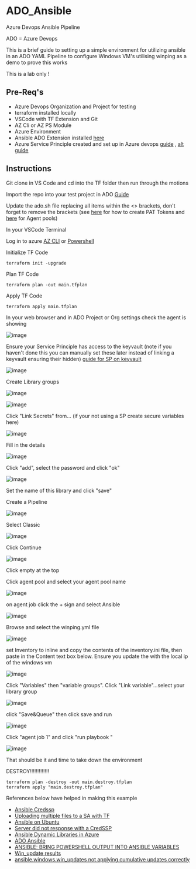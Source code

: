 # ADO_Ansible
Azure Devops Ansible Pipeline

ADO = Azure Devops

This is a brief guide to setting up a simple environment for utilizing ansible in an ADO YAML Pipeline to configure Windows VM's utilising winping as a demo to prove this works

This is a lab only !

## Pre-Req's

* Azure Devops Organization and Project for testing
* terraform installed locally
* VSCode with TF Extension and Git
* AZ Cli or AZ PS Module 
* Azure Environment 
* Ansible ADO Extension installed [here](https://marketplace.visualstudio.com/items?itemName=ms-vscs-rm.vss-services-ansible)
* Azure Service Principle created  and set up in Azure devops [guide](https://learn.microsoft.com/en-us/azure/devops/integrate/get-started/authentication/service-principal-managed-identity?view=azure-devops) , [alt guide](https://learn.microsoft.com/en-us/cli/azure/create-an-azure-service-principal-azure-cli)

## Instructions

Git clone in VS Code and cd into the TF folder then run through the motions

Import the repo into your test project in ADO [Guide](https://learn.microsoft.com/en-us/azure/devops/repos/git/import-git-repository?view=azure-devops)

Update the ado.sh file replacing all items within the <> brackets, don't forget to remove the brackets (see [here](https://learn.microsoft.com/en-us/azure/devops/organizations/accounts/use-personal-access-tokens-to-authenticate?view=azure-devops&tabs=Windows) for how to create PAT Tokens and [here](https://learn.microsoft.com/en-us/azure/devops/pipelines/agents/pools-queues?view=azure-devops&tabs=yaml%2Cbrowser) for Agent pools)

In your VSCode Terminal 

Log in to azure [AZ CLI](https://learn.microsoft.com/en-us/cli/azure/authenticate-azure-cli) or [Powershell](https://learn.microsoft.com/en-us/powershell/azure/authenticate-azureps?view=azps-10.1.0)

Initialize TF Code

    terraform init -upgrade

Plan TF Code

    terraform plan -out main.tfplan

Apply TF Code

    terraform apply main.tfplan

In your web browser and in ADO Project or Org settings check the agent is showing

![image](https://github.com/knowlesy/ADO_Ansible/assets/20459678/5eff9620-d581-4c54-8986-dd3306a8bd3c)

Ensure your Service Principle has access to the keyvault (note if you haven't done this you can manually set these later instead of linking a keyvault ensuring their hidden) [guide for SP on keyvault](https://learn.microsoft.com/en-us/azure/key-vault/general/assign-access-policy?tabs=azure-portal)

![image](https://github.com/knowlesy/ADO_Ansible/assets/20459678/f86de58d-6b6b-4001-bb4b-dc089416bbcc)

Create Library groups

![image](https://github.com/knowlesy/ADO_Ansible/assets/20459678/a5ce98f8-2137-493a-a24b-a1e7754f811a)

![image](https://github.com/knowlesy/ADO_Ansible/assets/20459678/47e699ab-5709-46c0-9988-9cc2e3d46430)

Click "Link Secrets" from... (if your not using a SP create secure variables here)

![image](https://github.com/knowlesy/ADO_Ansible/assets/20459678/c0ab10c5-4bda-41d8-9574-5edb5d4f5dff)

Fill in the details 

![image](https://github.com/knowlesy/ADO_Ansible/assets/20459678/f381f8fd-90b3-44ac-8555-7179735a4396)

Click "add", select the password and click "ok"

![image](https://github.com/knowlesy/ADO_Ansible/assets/20459678/929a1d55-3c39-4882-8cf9-a920f6e79982)

Set the name of this library and click "save" 

Create a Pipeline 

![image](https://github.com/knowlesy/ADO_Ansible/assets/20459678/3ec03826-5bdf-4c59-9bf5-e22e1531926a)

Select Classic 

![image](https://github.com/knowlesy/ADO_Ansible/assets/20459678/15acfc29-45b0-4057-bb39-041cc3d2380e)

Click Continue

![image](https://github.com/knowlesy/ADO_Ansible/assets/20459678/59474e24-e14f-4cb0-a1e3-9486b5b46ae3)

Click empty at the top 

Click agent pool and select your agent pool name 

![image](https://github.com/knowlesy/ADO_Ansible/assets/20459678/8fadcf25-0a06-439e-adf6-0804cfa7c87f)

on agent job click the + sign and select Ansible

![image](https://github.com/knowlesy/ADO_Ansible/assets/20459678/08b26e72-8c6c-4d86-8dbb-d1c8ffa4cfe3)

Browse and select the winping.yml file 

![image](https://github.com/knowlesy/ADO_Ansible/assets/20459678/438d421b-0923-4235-b339-43008490151a)

set Inventory to inline and copy the contents of the inventory.ini file, then paste in the Content text box below. Ensure you update the <ip address..> with the local ip of the windows vm

![image](https://github.com/knowlesy/ADO_Ansible/assets/20459678/fc7d272f-0e97-4c9e-9323-d622997d6b07)

Click "Variables" then "variable groups". Click "Link variable"...select your library group

![image](https://github.com/knowlesy/ADO_Ansible/assets/20459678/35cd6921-f0ef-44c6-95e8-7384523539e1)

click "Save&Queue" then click save and run  

![image](https://github.com/knowlesy/ADO_Ansible/assets/20459678/78b79eb3-0a78-49d2-9692-23fb4a936104)

Click "agent job 1" and click "run playbook "

![image](https://github.com/knowlesy/ADO_Ansible/assets/20459678/0eb1fcbb-98ce-49eb-a57f-dfab49500de4)

That should be it and time to take down the environment 

DESTROY!!!!!!!!!!!!!

    terraform plan -destroy -out main.destroy.tfplan
    terraform apply "main.destroy.tfplan"

References below have helped in making this example 
* [Ansible Credssp](https://docs.ansible.com/ansible/latest/os_guide/windows_winrm.html#credssp)
* [Uploading multiple files to a SA with TF](https://thomasthornton.cloud/2022/07/11/uploading-contents-of-a-folder-to-azure-blob-storage-using-terraform/)
* [Ansible on Ubuntu](https://www.digitalocean.com/community/tutorials/how-to-install-and-configure-ansible-on-ubuntu-20-04)
* [Server did not response with a CredSSP ](https://stackoverflow.com/questions/62157332/ansible-winrm-server-did-not-response-with-a-credssp-token-after-step-step-5)
* [Ansible Dynamic Libraries in Azure](https://learn.microsoft.com/en-us/azure/developer/ansible/dynamic-inventory-configure?tabs=azure-cli)
* [ADO Ansible](https://theazureblog.co.uk/azure-devops-ansible)
* [ANSIBLE: BRING POWERSHELL OUTPUT INTO ANSIBLE VARIABLES](https://kmg.group/posts/2021-06-25-bring-powershell-output-to-ansible/)
* [Win_update results](https://www.reddit.com/r/ansible/comments/f6z6hv/win_update_results/)
* [ansible.windows.win_updates not applying cumulative updates correctly](https://github.com/ansible-collections/ansible.windows/issues/180)
